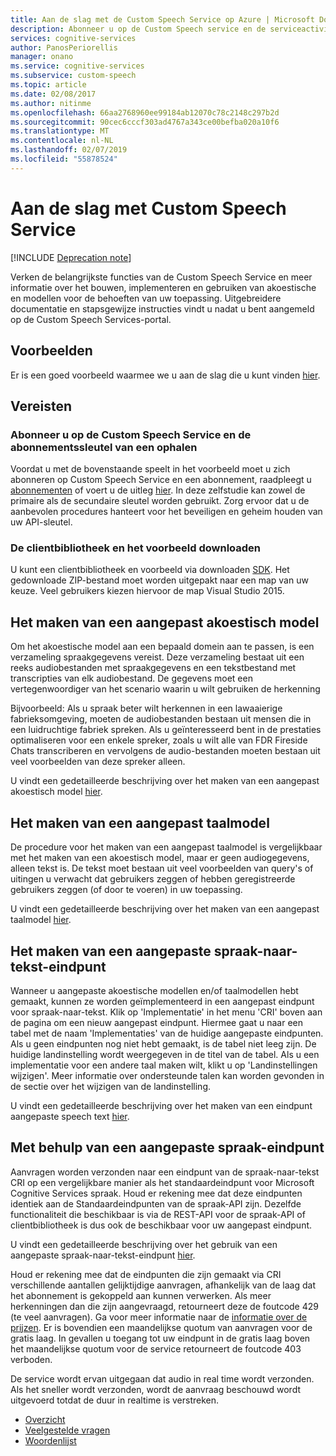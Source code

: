 ```yaml
---
title: Aan de slag met de Custom Speech Service op Azure | Microsoft Docs
description: Abonneer u op de Custom Speech service en de serviceactiviteiten koppelen aan een Azure-abonnement naar een model te trainen en een implementatie.
services: cognitive-services
author: PanosPeriorellis
manager: onano
ms.service: cognitive-services
ms.subservice: custom-speech
ms.topic: article
ms.date: 02/08/2017
ms.author: nitinme
ms.openlocfilehash: 66aa2768960ee99184ab12070c78c2148c297b2d
ms.sourcegitcommit: 90cec6cccf303ad4767a343ce00befba020a10f6
ms.translationtype: MT
ms.contentlocale: nl-NL
ms.lasthandoff: 02/07/2019
ms.locfileid: "55878524"
---
```

# <a name="get-started-with-custom-speech-service"></a>Aan de slag met Custom Speech Service

[!INCLUDE [Deprecation note](../../../includes/cognitive-services-custom-speech-deprecation-note.md)]

Verken de belangrijkste functies van de Custom Speech Service en meer informatie over het bouwen, implementeren en gebruiken van akoestische en modellen voor de behoeften van uw toepassing. Uitgebreidere documentatie en stapsgewijze instructies vindt u nadat u bent aangemeld op de Custom Speech Services-portal.

## <a name="samples"></a>Voorbeelden  
Er is een goed voorbeeld waarmee we u aan de slag die u kunt vinden [hier](https://github.com/Microsoft/Cognitive-Custom-Speech-Service).

## <a name="prerequisites"></a>Vereisten  

### <a name="subscribe-to-custom-speech-service-and-get-a-subscription-key"></a>Abonneer u op de Custom Speech Service en de abonnementssleutel van een ophalen
Voordat u met de bovenstaande speelt in het voorbeeld moet u zich abonneren op Custom Speech Service en een abonnement, raadpleegt u [abonnementen](https://portal.azure.com/#create/Microsoft.CognitiveServices/apitype/CustomSpeech) of voert u de uitleg [hier](CustomSpeech-How-to-Topics/cognitive-services-custom-speech-subscribe.md). In deze zelfstudie kan zowel de primaire als de secundaire sleutel worden gebruikt. Zorg ervoor dat u de aanbevolen procedures hanteert voor het beveiligen en geheim houden van uw API-sleutel.

### <a name="get-the-client-library-and-example"></a>De clientbibliotheek en het voorbeeld downloaden
U kunt een clientbibliotheek en voorbeeld via downloaden [SDK](https://www.microsoft.com/cognitive-services/en-us/SDK-Sample?api=bing%20speech&category=sdk). Het gedownloade ZIP-bestand moet worden uitgepakt naar een map van uw keuze. Veel gebruikers kiezen hiervoor de map Visual Studio 2015.

## <a name="creating-a-custom-acoustic-model"></a>Het maken van een aangepast akoestisch model
Om het ​​akoestische model aan een bepaald domein aan te passen, is een verzameling spraakgegevens vereist. Deze verzameling bestaat uit een reeks audiobestanden met spraakgegevens en een tekstbestand met transcripties van elk audiobestand. De gegevens moet een vertegenwoordiger van het scenario waarin u wilt gebruiken de herkenning

Bijvoorbeeld: Als u spraak beter wilt herkennen in een lawaaierige fabrieksomgeving, moeten de audiobestanden bestaan ​​uit mensen die in een luidruchtige fabriek spreken.
Als u geïnteresseerd bent in de prestaties optimaliseren voor een enkele spreker, zoals u wilt alle van FDR Fireside Chats transcriberen en vervolgens de audio-bestanden moeten bestaan uit veel voorbeelden van deze spreker alleen.

U vindt een gedetailleerde beschrijving over het maken van een aangepast akoestisch model [hier](CustomSpeech-How-to-Topics/cognitive-services-custom-speech-create-acoustic-model.md).

## <a name="creating-a-custom-language-model"></a>Het maken van een aangepast taalmodel
De procedure voor het maken van een aangepast taalmodel is vergelijkbaar met het maken van een akoestisch model, maar er geen audiogegevens, alleen tekst is. De tekst moet bestaan uit veel voorbeelden van query's of uitingen u verwacht dat gebruikers zeggen of hebben geregistreerde gebruikers zeggen (of door te voeren) in uw toepassing.

U vindt een gedetailleerde beschrijving over het maken van een aangepast taalmodel [hier](CustomSpeech-How-to-Topics/cognitive-services-custom-speech-create-language-model.md).

## <a name="creating-a-custom-speech-to-text-endpoint"></a>Het maken van een aangepaste spraak-naar-tekst-eindpunt
Wanneer u aangepaste akoestische modellen en/of taalmodellen hebt gemaakt, kunnen ze worden geïmplementeerd in een aangepast eindpunt voor spraak-naar-tekst. Klik op 'Implementatie' in het menu 'CRI' boven aan de pagina om een nieuw aangepast eindpunt. Hiermee gaat u naar een tabel met de naam 'Implementaties' van de huidige aangepaste eindpunten. Als u geen eindpunten nog niet hebt gemaakt, is de tabel niet leeg zijn. De huidige landinstelling wordt weergegeven in de titel van de tabel. Als u een implementatie voor een andere taal maken wilt, klikt u op 'Landinstellingen wijzigen'. Meer informatie over ondersteunde talen kan worden gevonden in de sectie over het wijzigen van de landinstelling.

U vindt een gedetailleerde beschrijving over het maken van een eindpunt aangepaste speech text [hier](CustomSpeech-How-to-Topics/cognitive-services-custom-speech-create-endpoint.md).

## <a name="using-a-custom-speech-endpoint"></a>Met behulp van een aangepaste spraak-eindpunt
Aanvragen worden verzonden naar een eindpunt van de spraak-naar-tekst CRI op een vergelijkbare manier als het standaardeindpunt voor Microsoft Cognitive Services spraak. Houd er rekening mee dat deze eindpunten identiek aan de Standaardeindpunten van de spraak-API zijn. Dezelfde functionaliteit die beschikbaar is via de REST-API voor de spraak-API of clientbibliotheek is dus ook de beschikbaar voor uw aangepast eindpunt.

U vindt een gedetailleerde beschrijving over het gebruik van een aangepaste spraak-naar-tekst-eindpunt [hier](CustomSpeech-How-to-Topics/cognitive-services-custom-speech-use-endpoint.md).


Houd er rekening mee dat de eindpunten die zijn gemaakt via CRI verschillende aantallen gelijktijdige aanvragen, afhankelijk van de laag dat het abonnement is gekoppeld aan kunnen verwerken. Als meer herkenningen dan die zijn aangevraagd, retourneert deze de foutcode 429 (te veel aanvragen). Ga voor meer informatie naar de [informatie over de prijzen](https://www.microsoft.com/cognitive-services/en-us/pricing). Er is bovendien een maandelijkse quotum van aanvragen voor de gratis laag. In gevallen u toegang tot uw eindpunt in de gratis laag boven het maandelijkse quotum voor de service retourneert de foutcode 403 verboden.

De service wordt ervan uitgegaan dat audio in real time wordt verzonden. Als het sneller wordt verzonden, wordt de aanvraag beschouwd wordt uitgevoerd totdat de duur in realtime is verstreken.

* [Overzicht](cognitive-services-custom-speech-home.md)
* [Veelgestelde vragen](cognitive-services-custom-speech-faq.md)
* [Woordenlijst](cognitive-services-custom-speech-glossary.md)
